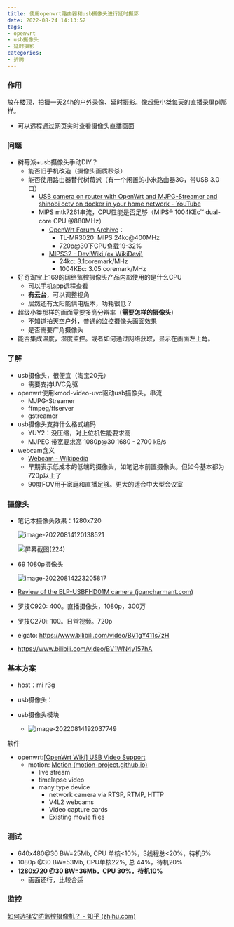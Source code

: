 ```yaml
---
title: 使用openwrt路由器和usb摄像头进行延时摄影
date: 2022-08-24 14:13:52
tags:
- openwrt
- usb摄像头
- 延时摄影
categories:
- 折腾
---
```


### 作用

放在楼顶，拍摄一天24h的户外录像、延时摄影。像超级小桀每天的直播录屏p1那样。

- 可以远程通过网页实时查看摄像头直播画面

<!-- more -->

### 问题

- 树莓派+usb摄像头手动DIY？
  - 能否旧手机改造（摄像头画质秒杀）
  - 能否使用路由器替代树莓派（有一个闲置的小米路由器3G，带USB 3.0口）
    - [USB camera on router with OpenWrt and MJPG-Streamer and shinobi cctv on docker in your home network - YouTube](https://www.youtube.com/watch?v=KlfS-oO_2Sw)
    - MIPS mtk7261串流，CPU性能是否足够（MIPS® 1004KEc™ dual-core CPU @880MHz）
      - [OpenWrt Forum Archive](https://forum.archive.openwrt.org/viewtopic.php?id=60201&p=1#p296414)：
        - TL-MR3020: MIPS 24kc@400MHz
        - 720p@30下CPU负载19-32%
      - [MIPS32 - DeviWiki (ex WikiDevi)](https://deviwiki.com/wiki/MIPS32#MIPS32_Classic_Processor_Cores)
        - 24kc: 3.1coremark/MHz
        - 1004KEc: 3.05 coremark/MHz
- 好奇淘宝上169的网络监控摄像头产品内部使用的是什么CPU
  - 可以手机app远程查看
  - **有云台**，可以调整视角
  - 居然还有太阳能供电版本，功耗很低？
- 超级小桀那样的画面需要多高分辨率（**需要怎样的摄像头**）
  - 不知道拍天空户外，普通的监控摄像头画面效果
  - 是否需要广角摄像头
- 能否集成温度，湿度监控。或者如何通过网络获取，显示在画面左上角。

### 了解

- usb摄像头，很便宜（淘宝20元）
  - 需要支持UVC免驱
- openwrt使用kmod-video-uvc驱动usb摄像头。串流
  - MJPG-Streamer
  - ffmpeg/ffserver
  - gstreamer
- usb摄像头支持什么格式编码
  - YUY2：没压缩，对上位机性能要求高
  - MJPEG 带宽要求高 1080p@30 1680 - 2700 kB/s
- webcam含义
  - [Webcam - Wikipedia](https://en.wikipedia.org/wiki/Webcam)
  - 早期表示低成本的低端的摄像头，如笔记本前置摄像头。但如今基本都为720p以上了
  - 90度FOV用于家庭和直播足够。更大的适合中大型会议室

### 摄像头

- 笔记本摄像头效果：1280x720 

  ![image-20220814120138521](https://raw.githubusercontent.com/TheRainstorm/.image-bed/main/picgo/image-20220814120138521.png)

  ![屏幕截图(224)](https://raw.githubusercontent.com/TheRainstorm/.image-bed/main/picgo/%E5%B1%8F%E5%B9%95%E6%88%AA%E5%9B%BE(224).png)

- 69 1080p摄像头

  ![image-20220814223205817](https://raw.githubusercontent.com/TheRainstorm/.image-bed/main/picgo/image-20220814223205817.png)

- [Review of the ELP-USBFHD01M camera (joancharmant.com)](http://joancharmant.com/blog/review-of-the-elp-usbfhd01m-camera/)

- 罗技C920: 400。直播摄像头，1080p，300万

- 罗技C270i: 100。日常视频。720p

- elgato: https://www.bilibili.com/video/BV1gY411s7zH

- https://www.bilibili.com/video/BV1WN4y157hA

### 基本方案

- host：mi r3g
- usb摄像头：

- usb摄像头模块
  - ![image-20220814192037749](https://raw.githubusercontent.com/TheRainstorm/.image-bed/main/picgo/image-20220814192037749.png)

软件

- openwrt:[[OpenWrt Wiki\] USB Video Support](https://openwrt.org/docs/guide-user/hardware/video/usb.video)
  - motion: [Motion (motion-project.github.io)](https://motion-project.github.io/index.html)
    - live stream
    - timelapse video
    - many type device
      - network camera via RTSP, RTMP, HTTP
      - V4L2 webcams
      - Video capture cards
      - Existing movie files

### 测试

- 640x480@30 BW=25Mb, CPU 单核<10%，3线程总<20%，待机6%
- 1080p @30 BW=53Mb, CPU单核22%, 总 44%，待机20%
- **1280x720 @30 BW=36Mb，CPU 30%，待机10%**
  - 画面还行，比较合适

### 监控

[如何选择安防监控摄像机？ - 知乎 (zhihu.com)](https://zhuanlan.zhihu.com/p/37515369)